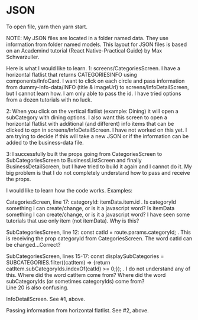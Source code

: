 # JSON
To open file, yarn then yarn start.

NOTE: My JSON files are located in a folder named data. They use information from folder named models.
   This layout for JSON files is based on an Academind tutorial (React Native-Practical Guide) by Max Schwarzuller.
   
Here is what I would like to learn.
1: screens/CategoriesScreen.
  I have a horizontal flatlist that returns CATEGORIESINFO using components/InfoCard.
    I want to click on each circle and pass information from dummy-info-data/INFO (title & imageUrl) to screens/InfoDetailScreen,
  but I cannot learn how. I am only able to pass the id. I have tried options from a dozen tutorials with no luck.
  
2: When you click on the vertical flatlist (example: Dining) it will open a subCategory with dining options. I also want
  this screen to open a horizontal flatlist with additional (and different) info items that can be clicked to opn in screens/InfoDetailScreen.
  I have not worked on this yet. I am trying to decide if this will take a new JSON or if the information can be added to the business-data file.
  
3: I successfully built the props going from CategoriesScreen to SubCategoriesScreen to BusinessListScreen and finally BusinessDetailScreen,
  but I have tried to build it again and I cannot do it. My big problem is that I do not completely understand how to pass and receive the props.
  
  I would like to learn how the code works. Examples:
  
  CategoriesScreen, line 17: categoryId: itemData.item.id .
      Is categoryId something I can create/change, or is it a javascript word?
      Is itemData something I can create/change, or is it a javascript word?
      I have seen some tutorials that use only item (not itemData). Why is this?
      
  SubCategoriesScreen, line 12: const catId = route.params.categoryId; .
      This is receiving the prop categoryId from CategoriesScreen. The word catId can be changed...Correct?
      
  SubCategoriesScreen, lines 15-17: const displaySubCategories = SUBCATEGORIES.filter((catItem) => {return catItem.subCategoryIds.indexOf(catId) >= 0;}); .
       I do not understand any of this. Where did the word catItem come from? Where did the word subCategoryIds (or sometimes categoryIds) come from?       
       Line 20 is also confusing.
       
  InfoDetailScreen. See #1, above.
  
  Passing information from horizontal flatlist. See #2, above.
